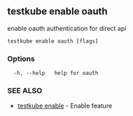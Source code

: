 ## testkube enable oauth

enable oauth authentication for direct api

```
testkube enable oauth [flags]
```

### Options

```
  -h, --help   help for oauth
```

### SEE ALSO

* [testkube enable](testkube_enable.md)	 - Enable feature

